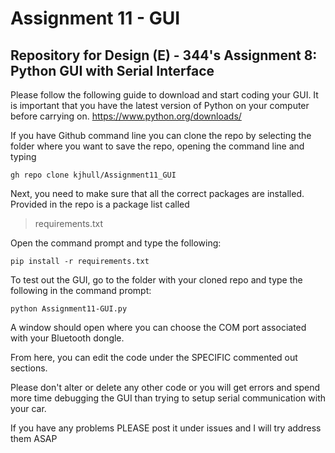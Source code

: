 # Assignment 11 - GUI
## Repository for Design (E) - 344's Assignment 8: Python GUI with Serial Interface

Please follow the following guide to download and start coding your GUI. It is important that you have the latest version of Python on your computer before carrying on.
https://www.python.org/downloads/

If you have Github command line you can clone the repo by selecting the folder where you want to save the repo, opening the command line and typing 

```
gh repo clone kjhull/Assignment11_GUI
```
Next, you need to make sure that all the correct packages are installed. Provided in the repo is a package list called
> requirements.txt

Open the command prompt and type the following:
```
pip install -r requirements.txt
```

To test out the GUI, go to the folder with your cloned repo and type the following in the command prompt:
```
python Assignment11-GUI.py
```
A window should open where you can choose the COM port associated with your Bluetooth dongle.

From here, you can edit the code under the SPECIFIC commented out sections.

Please don't alter or delete any other code or you will get errors and spend more time debugging the GUI than trying to setup serial communication with your car.

If you have any problems PLEASE post it under issues and I will try address them ASAP